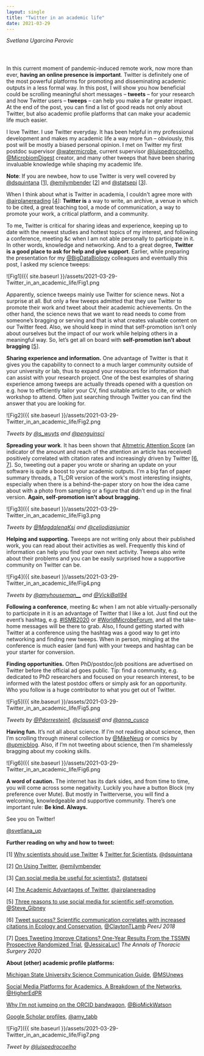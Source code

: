 ```yaml
---
layout: single
title: "Twitter in an academic life"
date: 2021-03-29
---
```

<style>
div.caption {
    font-size: small;
    color: #333333;
    padding-bottom:1em;
    padding-left:1em;
    padding-right:1em;
    padding-top:0em;
}
</style>

_Svetlana Ugarcina Perovic_

<div style="padding: 1em" markdown="1">

</div>

In this current moment of pandemic-induced remote work, now more than ever, **having an online presence is important**. Twitter is definitely one of the most powerful platforms for promoting and disseminating academic outputs in a less formal way. In this post, I will show you how beneficial could be scrolling meaningful short messages – **tweets** – for your research and how Twitter users – **tweeps** – can help you make a far greater impact. At the end of the post, you can find a list of good reads not only about Twitter, but also academic profile platforms that can make your academic life much easier.

I love Twitter. I use Twitter everyday. It has been helpful in my professional development and makes my academic life a way more fun – obviously, this post will be mostly a biased personal opinion. I met on Twitter my first postdoc supervisor [@watermicrobe](https://twitter.com/watermicrobe), current supervisor [@luispedrocoelho](https://twitter.com/luispedrocoelho), [@MicrobiomDigest](https://twitter.com/MicrobiomDigest) creator, and many other tweeps that have been sharing invaluable knowledge while shaping my academic life.

**Note**: If you are newbee, how to use Twitter is very well covered by [@dsquintana](https://twitter.com/dsquintana) [[1](https://www.dsquintana.blog/twitter-for-scientists/)], [@emilymbender](https://twitter.com/emilymbender) [[2](https://medium.com/@emilymenonbender/on-using-twitter-84fbd80c8919)] and [@statsepi](https://twitter.com/statsepi) [[3](https://darrendahly.github.io/post/2018-02-28-socialmedia/)].

When I think about what is Twitter in academia, I couldn't agree more with [@airplanereading](https://twitter.com/airplanereading) [[4](https://www.insidehighered.com/views/2016/08/02/benefits-scholars-being-twitter-essay)]:
**Twitter is**
a way to write,
an archive,
a venue in which to be cited,
a great teaching tool,
a mode of communication, 
a way to promote your work,
a critical platform, and
a community.

To me, Twitter is critical for sharing ideas and experience, keeping up to date with the newest studies and hottest topics of my interest, and following a conference, meeting &c when I am not able personally to participate in it. In other words, knowledge and networking. And to a great degree, **Twitter is a good place to ask for help and give support**. Earlier, while preparing the presentation for my [@BigDataBiology](https://twitter.com/BigDataBiology) colleagues and eventually this post, I asked my science tweeps:

![Fig1]({{ site.baseurl }}/assets/2021-03-29-Twitter_in_an_academic_life/Fig1.png

Apparently, science tweeps mainly use Twitter for science news. Not a surprise at all. But only a few tweeps admitted that they use Twitter to promote their work and tweet about their academic achievements. On the other hand, the science news that we want to read needs to come from someone’s bragging or serving and that is what creates valuable content on our Twitter feed. Also, we should keep in mind that self-promotion isn’t only about ourselves but the impact of our work while helping others in a meaningful way. So, let’s get all on board with **self-promotion isn’t about bragging** [[5](https://ecrcommunity.plos.org/2021/02/05/three-reasons-to-use-social-media-for-scientific-self-promotion/)].

**Sharing experience and information.** One advantage of Twitter is that it gives you the capability to connect to a much larger community outside of your university or lab, thus to expand your resources for information that can assist with your research project. One of the best examples of sharing experience among tweeps are actually threads opened with a question on e.g. how to efficiently tailor your CV, find suitable articles to cite, or which workshop to attend. Often just searching through Twitter you can find the answer that you are looking for.

![Fig2]({{ site.baseurl }}/assets/2021-03-29-Twitter_in_an_academic_life/Fig2.png

*Tweets by [@s_wuyts](https://twitter.com/s_wuyts) and [@penguinsci](https://twitter.com/penguinsci)*

**Spreading your work**. It has been shown that [Altmetric Attention Score](https://help.altmetric.com/support/solutions/articles/6000233311-how-is-the-altmetric-attention-score-calculated) (an indicator of the amount and reach of the attention an article has received) positively correlated with citation rates and increasingly driven by Twitter [[6](https://peerj.com/articles/4564/), [7](https://www.annalsthoracicsurgery.org/article/S0003-4975(20)30860-2/fulltext)]. So, tweeting out a paper you wrote or sharing an update on your software is quite a boost to your academic outputs. I'm a big fan of paper summary threads, a TL;DR version of the work's most interesting insights, especially when there is a behind-the-paper story on how the idea came about with a photo from sampling or a figure that didn’t end up in the final version. **Again, self-promotion isn’t about bragging.**

![Fig3]({{ site.baseurl }}/assets/2021-03-29-Twitter_in_an_academic_life/Fig3.png

*Tweets by [@MagdalenaKsi](https://twitter.com/MagdalenaKsi) and [@celiodiasjunior](https://twitter.com/celiodiasjunior)*

**Helping and supporting.** Tweeps are not writing only about their published work, you can read about their activities as well. Frequently this kind of information can help you find your own next activity. Tweeps also write about their problems and you can be easily surprised how a supportive community on Twitter can be.

![Fig4]({{ site.baseurl }}/assets/2021-03-29-Twitter_in_an_academic_life/Fig4.png

*Tweets by [@amyhouseman__](https://twitter.com/amyhouseman__) and [@VickiBall94](https://twitter.com/VickiBall94)*

**Following a conference**, meeting &c when I am not able virtually-personally to participate in it is an advantage of Twitter that I like a lot. Just find out the event’s hashtag, e.g. [#ISMB2020](https://twitter.com/hashtag/ISMB2020?src=hashtag_click) or [#WorldMicrobeForum](https://twitter.com/search?q=%23WorldMicrobeForum&src=typed_query), and all the take-home messages will be there to grab. Also, I found getting started with Twitter at a conference using the hashtag was a good way to get into networking and finding new tweeps. When in person, mingling at the conference is much easier (and fun) with your tweeps and hashtag can be your starter for conversion.

**Finding opportunities.** Often PhD/postdoc/job positions are advertised on Twitter before the official ad goes public. Tip: find a community, e.g. dedicated to PhD researchers and focused on your research interest, to be informed with the latest postdoc offers or simply ask for an opportunity. Who you follow is a huge contributor to what you get out of Twitter.

![Fig5]({{ site.baseurl }}/assets/2021-03-29-Twitter_in_an_academic_life/Fig5.png

*Tweets by [@Pdorrestein1](https://twitter.com/Pdorrestein1), [@clauseidl](https://twitter.com/clauseidl) and [@anna_cusco](https://twitter.com/anna_cusco)*

**Having fun.** It’s not all about science. If I’m not reading about science, then I’m scrolling through mineral collection by [@MikeNeug](https://twitter.com/MikeNeug) or comics by [@upmicblog](https://twitter.com/upmicblog). Also, if I’m not tweeting about science, then I’m shamelessly bragging about my cooking skills.

![Fig6]({{ site.baseurl }}/assets/2021-03-29-Twitter_in_an_academic_life/Fig6.png

**A word of caution.** The internet has its dark sides, and from time to time, you will come across some negativity. Luckily you have a button Block (my preference over Mute). But mostly in Twitterverse, you will find a welcoming, knowledgeable and supportive community. There’s one important rule: **Be kind. Always.**

See you on Twitter!

[@svetlana_up](https://twitter.com/svetlana_up)

**Further reading on why and how to tweet:**

[1] [Why scientists should use Twitter](https://www.dsquintana.blog/twitter-for-scientists/) & [Twitter for Scientists](https://t4scientists.com/), [@dsquintana](https://twitter.com/dsquintana)

[2] [On Using Twitter](https://medium.com/@emilymenonbender/on-using-twitter-84fbd80c8919), [@emilymbender](https://twitter.com/emilymbender)

[3] [Can social media be useful for scientists?](https://darrendahly.github.io/post/2018-02-28-socialmedia/), [@statsepi](https://twitter.com/statsepi)

[4] [The Academic Advantages of Twitter](https://www.insidehighered.com/views/2016/08/02/benefits-scholars-being-twitter-essay), [@airplanereading](https://twitter.com/airplanereading)

[5] [Three reasons to use social media for scientific self-promotion](https://ecrcommunity.plos.org/2021/02/05/three-reasons-to-use-social-media-for-scientific-self-promotion/), [@Steve_Gibney](https://twitter.com/Steve_Gibney)

[6] [Tweet success? Scientific communication correlates with increased citations in Ecology and Conservation](https://peerj.com/articles/4564/), [@ClaytonTLamb](https://twitter.com/ClaytonTLamb) *PeerJ 2018*

[7] [Does Tweeting Improve Citations? One-Year Results From the TSSMN Prospective Randomized Trial](https://www.annalsthoracicsurgery.org/article/S0003-4975(20)30860-2/fulltext), [@JessicaLuc1](https://twitter.com/JessicaLuc1) *The Annals of Thoracic Surgery 2020*

**About (other) academic profile platforms:**

[Michigan State University Science Communication Guide](https://libguides.lib.msu.edu/c.php?g=966965&p=6986437), [@MSUnews](https://twitter.com/MSUnews)

[Social Media Platforms for Academics, A Breakdown of the Networks](https://theacademicdesigner.com/2019/social-media-platforms/), [@HigherEdPR](https://twitter.com/HigherEdPR)

[Why I’m not jumping on the ORCID bandwagon](http://www.opiniomics.org/why-im-not-jumping-on-the-orcid-bandwagon/), [@BioMickWatson](https://twitter.com/BioMickWatson)

[Google Scholar profiles](https://amytabb.com/ts/2019_02_15/), [@amy_tabb](https://twitter.com/amy_tabb)

![Fig7]({{ site.baseurl }}/assets/2021-03-29-Twitter_in_an_academic_life/Fig7.png

*Tweet by [@luispedrocoelho](https://twitter.com/luispedrocoelho)*
